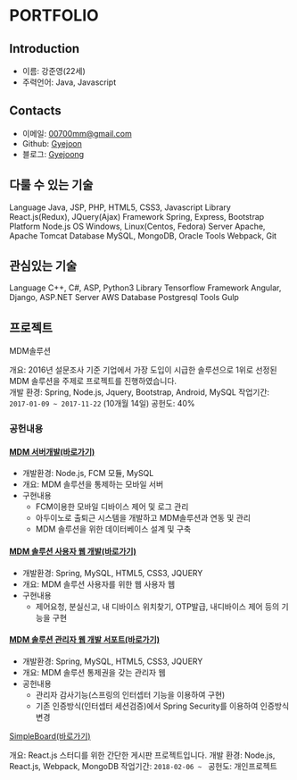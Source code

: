 # PORTFOLIO

## Introduction

- 이름: 강준영(22세)
- 주력언어: Java, Javascript


## Contacts

- 이메일: [00700mm@gmail.com](mailto:00700mm@gmail.com)
- Github: [Gyejoon](https://github.com/Gyejoon)
- 블로그: [Gyejoong](http://gyejoong.ze.am)


## 다룰 수 있는 기술

Language    Java, JSP, PHP, HTML5, CSS3, Javascript
Library     React.js(Redux), JQuery(Ajax)
Framework   Spring, Express, Bootstrap
Platform    Node.js
OS          Windows, Linux(Centos, Fedora)
Server      Apache, Apache Tomcat
Database    MySQL, MongoDB, Oracle
Tools       Webpack, Git

## 관심있는 기술

Language    C++, C#, ASP, Python3
Library     Tensorflow
Framework   Angular, Django, ASP.NET
Server      AWS
Database    Postgresql
Tools       Gulp

## 프로젝트

MDM솔루션

개요: 2016년 설문조사 기준 기업에서 가장 도입이 시급한 솔루션으로 1위로 선정된 MDM 솔루션을 주제로 프로젝트를 진행하였습니다.  
개발 환경: Spring, Node.js, Jquery, Bootstrap, Android, MySQL
작업기간: `2017-01-09 ~ 2017-11-22` (10개월 14일)
공헌도: 40%

### 공헌내용

 #### [MDM 서버개발(바로가기)](https://github.com/Gyejoon/MDMProject)
 
 - 개발환경: Node.js, FCM 모듈, MySQL
 - 개요: MDM 솔루션을 통제하는 모바일 서버
 - 구현내용
   - FCM이용한 모바일 디바이스 제어 및 로그 관리
   - 아두이노로 출퇴근 시스템을 개발하고 MDM솔루션과 연동 및 관리
   - MDM 솔루션을 위한 데이터베이스 설계 및 구축
   
 
 #### [MDM 솔루션 사용자 웹 개발(바로가기)](https://github.com/Gyejoon/TerrierUserWeb)
 
 - 개발환경: Spring, MySQL, HTML5, CSS3, JQUERY
 - 개요: MDM 솔루션 사용자를 위한 웹 사용자 웹
 - 구현내용
   - 제어요청, 분실신고, 내 디바이스 위치찾기, OTP발급, 내디바이스 제어 등의 기능을 구현
   
 
 #### [MDM 솔루션 관리자 웹 개발 서포트(바로가기)](https://github.com/Gyejoon/Project)
 
 - 개발환경: Spring, MySQL, HTML5, CSS3, JQUERY
 - 개요: MDM 솔루션 통제권을 갖는 관리자 웹
 - 공헌내용
   - 관리자 감사기능(스프링의 인터셉터 기능을 이용하여 구현)
   - 기존 인증방식(인터셉터 세션검증)에서 Spring Security를 이용하여 인증방식 변경


[SimpleBoard(바로가기)](https://github.com/Gyejoon/simpleBoard)

개요: React.js 스터디를 위한 간단한 게시판 프로젝트입니다.
개발 환경: Node.js, React.js, Webpack, MongoDB
작업기간: `2018-02-06 ~ `
공헌도: 개인프로젝트